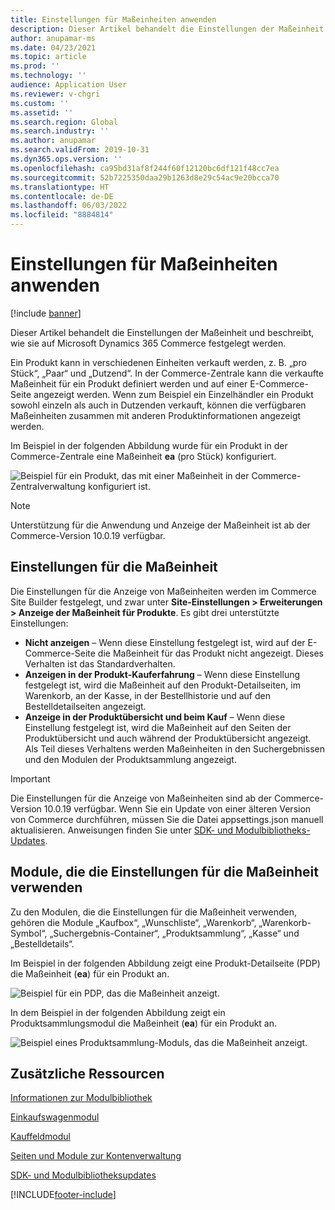 ```yaml
---
title: Einstellungen für Maßeinheiten anwenden
description: Dieser Artikel behandelt die Einstellungen der Maßeinheit und beschreibt, wie sie auf Microsoft Dynamics 365 Commerce festgelegt werden.
author: anupamar-ms
ms.date: 04/23/2021
ms.topic: article
ms.prod: ''
ms.technology: ''
audience: Application User
ms.reviewer: v-chgri
ms.custom: ''
ms.assetid: ''
ms.search.region: Global
ms.search.industry: ''
ms.author: anupamar
ms.search.validFrom: 2019-10-31
ms.dyn365.ops.version: ''
ms.openlocfilehash: ca95bd31af8f244f60f12120bc6df121f48cc7ea
ms.sourcegitcommit: 52b7225350daa29b1263d8e29c54ac9e20bcca70
ms.translationtype: HT
ms.contentlocale: de-DE
ms.lasthandoff: 06/03/2022
ms.locfileid: "8884814"
---
```

# <a name="apply-unit-of-measure-settings"></a>Einstellungen für Maßeinheiten anwenden

[!include [banner](includes/banner.md)]

Dieser Artikel behandelt die Einstellungen der Maßeinheit und beschreibt, wie sie auf Microsoft Dynamics 365 Commerce festgelegt werden.

Ein Produkt kann in verschiedenen Einheiten verkauft werden, z. B. „pro Stück“, „Paar“ und „Dutzend“. In der Commerce-Zentrale kann die verkaufte Maßeinheit für ein Produkt definiert werden und auf einer E-Commerce-Seite angezeigt werden. Wenn zum Beispiel ein Einzelhändler ein Produkt sowohl einzeln als auch in Dutzenden verkauft, können die verfügbaren Maßeinheiten zusammen mit anderen Produktinformationen angezeigt werden.

Im Beispiel in der folgenden Abbildung wurde für ein Produkt in der Commerce-Zentrale eine Maßeinheit **ea** (pro Stück) konfiguriert.

![Beispiel für ein Produkt, das mit einer Maßeinheit in der Commerce-Zentralverwaltung konfiguriert ist.](./media/Productunit-headquarters.PNG)

> [!NOTE]
> Unterstützung für die Anwendung und Anzeige der Maßeinheit ist ab der Commerce-Version 10.0.19 verfügbar.

## <a name="unit-of-measure-settings"></a>Einstellungen für die Maßeinheit

Die Einstellungen für die Anzeige von Maßeinheiten werden im Commerce Site Builder festgelegt, und zwar unter **Site-Einstellungen \> Erweiterungen \> Anzeige der Maßeinheit für Produkte**. Es gibt drei unterstützte Einstellungen:

- **Nicht anzeigen** – Wenn diese Einstellung festgelegt ist, wird auf der E-Commerce-Seite die Maßeinheit für das Produkt nicht angezeigt. Dieses Verhalten ist das Standardverhalten.
- **Anzeigen in der Produkt-Kauferfahrung** – Wenn diese Einstellung festgelegt ist, wird die Maßeinheit auf den Produkt-Detailseiten, im Warenkorb, an der Kasse, in der Bestellhistorie und auf den Bestelldetailseiten angezeigt.
- **Anzeige in der Produktübersicht und beim Kauf** – Wenn diese Einstellung festgelegt ist, wird die Maßeinheit auf den Seiten der Produktübersicht und auch während der Produktübersicht angezeigt. Als Teil dieses Verhaltens werden Maßeinheiten in den Suchergebnissen und den Modulen der Produktsammlung angezeigt.

> [!IMPORTANT]
> Die Einstellungen für die Anzeige von Maßeinheiten sind ab der Commerce-Version 10.0.19 verfügbar. Wenn Sie ein Update von einer älteren Version von Commerce durchführen, müssen Sie die Datei appsettings.json manuell aktualisieren. Anweisungen finden Sie unter [SDK- und Modulbibliotheks-Updates](e-commerce-extensibility/sdk-updates.md#update-the-appsettingsjson-file).

## <a name="modules-that-use-unit-of-measure-settings"></a>Module, die die Einstellungen für die Maßeinheit verwenden

Zu den Modulen, die die Einstellungen für die Maßeinheit verwenden, gehören die Module „Kaufbox“, „Wunschliste“, „Warenkorb“, „Warenkorb-Symbol“, „Suchergebnis-Container“, „Produktsammlung“, „Kasse“ und „Bestelldetails“.

Im Beispiel in der folgenden Abbildung zeigt eine Produkt-Detailseite (PDP) die Maßeinheit (**ea**) für ein Produkt an.

![Beispiel für ein PDP, das die Maßeinheit anzeigt.](./media/Productunit-PDP.png)

In dem Beispiel in der folgenden Abbildung zeigt ein Produktsammlungsmodul die Maßeinheit (**ea**) für ein Produkt an.

![Beispiel eines Produktsammlung-Moduls, das die Maßeinheit anzeigt.](./media/Productunit-productcollection.png)

## <a name="additional-resources"></a>Zusätzliche Ressourcen

[Informationen zur Modulbibliothek](starter-kit-overview.md)

[Einkaufswagenmodul](add-cart-module.md)

[Kauffeldmodul](add-buy-box.md)

[Seiten und Module zur Kontenverwaltung](account-management.md)

[SDK- und Modulbibliotheksupdates](e-commerce-extensibility/sdk-updates.md)

[!INCLUDE[footer-include](../includes/footer-banner.md)]
